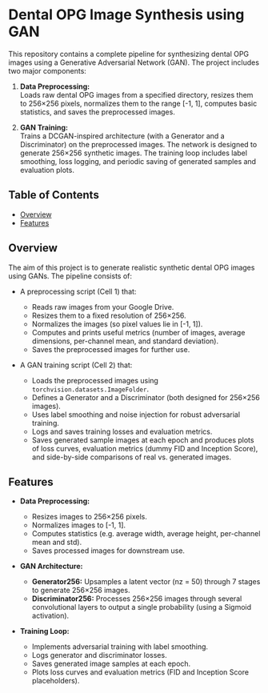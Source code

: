 # Dental OPG Image Synthesis using GAN

This repository contains a complete pipeline for synthesizing dental OPG images using a Generative Adversarial Network (GAN). The project includes two major components:

1. **Data Preprocessing:**  
   Loads raw dental OPG images from a specified directory, resizes them to 256×256 pixels, normalizes them to the range [-1, 1], computes basic statistics, and saves the preprocessed images.

2. **GAN Training:**  
   Trains a DCGAN-inspired architecture (with a Generator and a Discriminator) on the preprocessed images. The network is designed to generate 256×256 synthetic images. The training loop includes label smoothing, loss logging, and periodic saving of generated samples and evaluation plots.

## Table of Contents

- [Overview](#overview)
- [Features](#features)

## Overview

The aim of this project is to generate realistic synthetic dental OPG images using GANs. The pipeline consists of:

- A preprocessing script (Cell 1) that:
  - Reads raw images from your Google Drive.
  - Resizes them to a fixed resolution of 256×256.
  - Normalizes the images (so pixel values lie in [-1, 1]).
  - Computes and prints useful metrics (number of images, average dimensions, per-channel mean, and standard deviation).
  - Saves the preprocessed images for further use.

- A GAN training script (Cell 2) that:
  - Loads the preprocessed images using `torchvision.datasets.ImageFolder`.
  - Defines a Generator and a Discriminator (both designed for 256×256 images).
  - Uses label smoothing and noise injection for robust adversarial training.
  - Logs and saves training losses and evaluation metrics.
  - Saves generated sample images at each epoch and produces plots of loss curves, evaluation metrics (dummy FID and Inception Score), and side-by-side comparisons of real vs. generated images.

## Features

- **Data Preprocessing:**  
  - Resizes images to 256×256 pixels.
  - Normalizes images to [-1, 1].
  - Computes statistics (e.g. average width, average height, per-channel mean and std).
  - Saves processed images for downstream use.

- **GAN Architecture:**  
  - **Generator256:** Upsamples a latent vector (nz = 50) through 7 stages to generate 256×256 images.
  - **Discriminator256:** Processes 256×256 images through several convolutional layers to output a single probability (using a Sigmoid activation).

- **Training Loop:**  
  - Implements adversarial training with label smoothing.
  - Logs generator and discriminator losses.
  - Saves generated image samples at each epoch.
  - Plots loss curves and evaluation metrics (FID and Inception Score placeholders).

